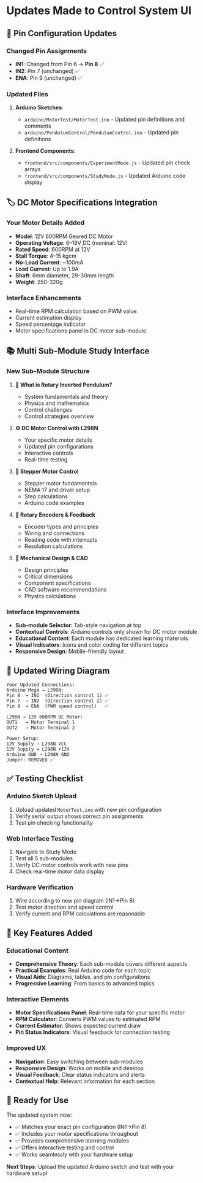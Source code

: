 # Updates Made to Control System UI

## 🔧 Pin Configuration Updates

### Changed Pin Assignments
- **IN1**: Changed from Pin 6 → **Pin 8** ✅
- **IN2**: Pin 7 (unchanged) ✅  
- **ENA**: Pin 9 (unchanged) ✅

### Updated Files
1. **Arduino Sketches**:
   - `arduino/MotorTest/MotorTest.ino` - Updated pin definitions and comments
   - `arduino/PendulumControl/PendulumControl.ino` - Updated pin definitions

2. **Frontend Components**:
   - `frontend/src/components/ExperimentMode.js` - Updated pin check arrays
   - `frontend/src/components/StudyMode.js` - Updated Arduino code display

## 🏷️ DC Motor Specifications Integration

### Your Motor Details Added
- **Model**: 12V 600RPM Geared DC Motor
- **Operating Voltage**: 6–18V DC (nominal: 12V)
- **Rated Speed**: 600RPM at 12V
- **Stall Torque**: 4-15 kgcm
- **No-Load Current**: ~100mA
- **Load Current**: Up to 1.9A
- **Shaft**: 6mm diameter, 29-30mm length
- **Weight**: 250-320g

### Interface Enhancements
- Real-time RPM calculation based on PWM value
- Current estimation display
- Speed percentage indicator
- Motor specifications panel in DC motor sub-module

## 📚 Multi Sub-Module Study Interface

### New Sub-Module Structure
1. **🎯 What is Rotary Inverted Pendulum?**
   - System fundamentals and theory
   - Physics and mathematics
   - Control challenges
   - Control strategies overview

2. **⚙️ DC Motor Control with L298N** 
   - Your specific motor details
   - Updated pin configurations
   - Interactive controls
   - Real-time testing

3. **🎯 Stepper Motor Control**
   - Stepper motor fundamentals
   - NEMA 17 and driver setup
   - Step calculations
   - Arduino code examples

4. **📡 Rotary Encoders & Feedback**
   - Encoder types and principles
   - Wiring and connections
   - Reading code with interrupts
   - Resolution calculations

5. **🔩 Mechanical Design & CAD**
   - Design principles
   - Critical dimensions
   - Component specifications
   - CAD software recommendations
   - Physics calculations

### Interface Improvements
- **Sub-module Selector**: Tab-style navigation at top
- **Contextual Controls**: Arduino controls only shown for DC motor module
- **Educational Content**: Each module has dedicated learning materials
- **Visual Indicators**: Icons and color coding for different topics
- **Responsive Design**: Mobile-friendly layout

## 🔄 Updated Wiring Diagram

```
Your Updated Connections:
Arduino Mega → L298N:
Pin 8  → IN1  (Direction control 1) ✅
Pin 7  → IN2  (Direction control 2) ✅
Pin 9  → ENA  (PWM speed control)   ✅

L298N → 12V 600RPM DC Motor:
OUT1   → Motor Terminal 1
OUT2   → Motor Terminal 2

Power Setup:
12V Supply → L298N VCC
12V Supply → L298N +12V  
Arduino GND → L298N GND
Jumper: REMOVED ✅
```

## ✅ Testing Checklist

### Arduino Sketch Upload
1. Upload updated `MotorTest.ino` with new pin configuration
2. Verify serial output shows correct pin assignments
3. Test pin checking functionality

### Web Interface Testing
1. Navigate to Study Mode
2. Test all 5 sub-modules
3. Verify DC motor controls work with new pins
4. Check real-time motor data display

### Hardware Verification
1. Wire according to new pin diagram (IN1→Pin 8)
2. Test motor direction and speed control
3. Verify current and RPM calculations are reasonable

## 🎯 Key Features Added

### Educational Content
- **Comprehensive Theory**: Each sub-module covers different aspects
- **Practical Examples**: Real Arduino code for each topic
- **Visual Aids**: Diagrams, tables, and pin configurations
- **Progressive Learning**: From basics to advanced topics

### Interactive Elements
- **Motor Specifications Panel**: Real-time data for your specific motor
- **RPM Calculator**: Converts PWM values to estimated RPM
- **Current Estimator**: Shows expected current draw
- **Pin Status Indicators**: Visual feedback for connection testing

### Improved UX
- **Navigation**: Easy switching between sub-modules
- **Responsive Design**: Works on mobile and desktop
- **Visual Feedback**: Clear status indicators and alerts
- **Contextual Help**: Relevant information for each section

## 🚀 Ready for Use

The updated system now:
- ✅ Matches your exact pin configuration (IN1→Pin 8)
- ✅ Includes your motor specifications throughout
- ✅ Provides comprehensive learning modules
- ✅ Offers interactive testing and control
- ✅ Works seamlessly with your hardware setup

**Next Steps**: Upload the updated Arduino sketch and test with your hardware setup!
